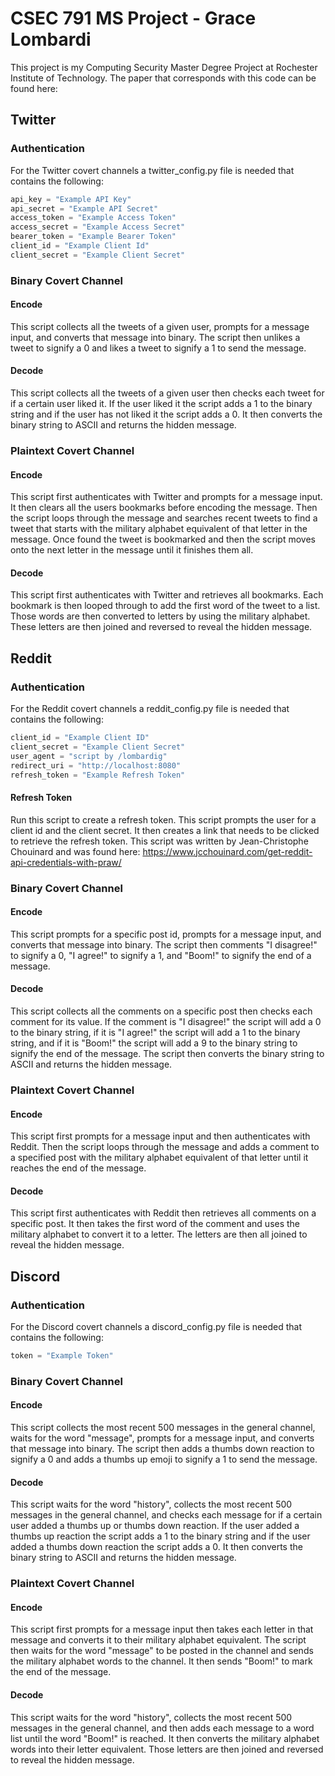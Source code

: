 # CSEC 791 MS Project - Grace Lombardi

This project is my Computing Security Master Degree Project at Rochester Institute of Technology. The paper that corresponds with this code can 
be found here: <Insert Link Here>

## Twitter

### Authentication
For the Twitter covert channels a twitter_config.py file is needed that contains the following:

```python
api_key = "Example API Key"
api_secret = "Example API Secret"
access_token = "Example Access Token"
access_secret = "Example Access Secret"
bearer_token = "Example Bearer Token"
client_id = "Example Client Id"
client_secret = "Example Client Secret"
```

### Binary Covert Channel
#### Encode
This script collects all the tweets of a given user, prompts for a message input, and converts that message into binary. 
The script then unlikes a tweet to signify a 0 and likes a tweet to signify a 1 to send the message. 
#### Decode
This script collects all the tweets of a given user then checks each tweet for if a certain user liked it. If the user 
liked it the script adds a 1 to the binary string and if the user has not liked it the script adds a 0. It then converts
the binary string to ASCII and returns the hidden message.
### Plaintext Covert Channel
#### Encode
This script first authenticates with Twitter and prompts for a message input. It then clears all the users bookmarks 
before encoding the message. Then the script loops through the message and searches recent tweets to find a tweet that 
starts with the military alphabet equivalent of that letter in the message. Once found the tweet is bookmarked and then 
the script moves onto the next letter in the message until it finishes them all.
#### Decode
This script first authenticates with Twitter and retrieves all bookmarks. Each bookmark is then looped through to add 
the first word of the tweet to a list. Those words are then converted to letters by using the military alphabet. These 
letters are then joined and reversed to reveal the hidden message.

## Reddit

### Authentication
For the Reddit covert channels a reddit_config.py file is needed that contains the following:

```python
client_id = "Example Client ID"
client_secret = "Example Client Secret"
user_agent = "script by /lombardig"
redirect_uri = "http://localhost:8080"
refresh_token = "Example Refresh Token"
```

#### Refresh Token
Run this script to create a refresh token. This script prompts the user for a client id and the client secret. It then 
creates a link that needs to be clicked to retrieve the refresh token. This script was written by Jean-Christophe 
Chouinard and was found here: https://www.jcchouinard.com/get-reddit-api-credentials-with-praw/

### Binary Covert Channel
#### Encode
This script prompts for a specific post id, prompts for a message input, and converts that message into binary. 
The script then comments "I disagree!" to signify a 0, "I agree!" to signify a 1, and "Boom!" to signify the end of a 
message.
#### Decode
This script collects all the comments on a specific post then checks each comment for its value. If the comment is "I 
disagree!" the script will add a 0 to the binary string, if it is "I agree!" the script will add a 1 to the binary 
string, and if it is "Boom!" the script will add a 9 to the binary string to signify the end of the message.
The script then converts the binary string to ASCII and returns the hidden message.

### Plaintext Covert Channel
#### Encode
This script first prompts for a message input and then authenticates with Reddit. Then the script loops through the 
message and adds a comment to a specified post with the military alphabet equivalent of that letter until it reaches the 
end of the message.
#### Decode
This script first authenticates with Reddit then retrieves all comments on a specific post. It then takes the first word
of the comment and uses the military alphabet to convert it to a letter. The letters are then all joined to reveal the 
hidden message.

## Discord

### Authentication
For the Discord covert channels a discord_config.py file is needed that contains the following:

```python
token = "Example Token"
```

### Binary Covert Channel
#### Encode
This script collects the most recent 500 messages in the general channel, waits for the word "message", prompts for a 
message input, and converts that message into binary. The script then adds a thumbs down reaction to signify a 0 and 
adds a thumbs up emoji to signify a 1 to send the message. 
#### Decode
This script waits for the word "history", collects the most recent 500 messages in the general channel, and checks each 
message for if a certain user added a thumbs up or thumbs down reaction. If the user added a thumbs up reaction the 
script adds a 1 to the binary string and if the user added a thumbs down reaction the script adds a 0. It then converts 
the binary string to ASCII and returns the hidden message.

### Plaintext Covert Channel
#### Encode
This script first prompts for a message input then takes each letter in that message and converts it to their military 
alphabet equivalent. The script then waits for the word "message" to be posted in the channel and sends the military 
alphabet words to the channel. It then sends "Boom!" to mark the end of the message.
#### Decode
This script waits for the word "history", collects the most recent 500 messages in the general channel, and then adds 
each message to a word list until the word "Boom!" is reached. It then converts the military alphabet words into their 
letter equivalent. Those letters are then joined and reversed to reveal the hidden message.

